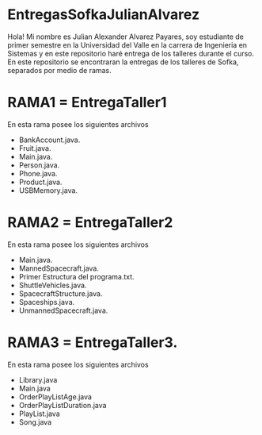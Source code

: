 # EntregasSofkaJulianAlvarez
Hola! Mi nombre es Julian Alexander Alvarez Payares, soy estudiante de primer semestre en la Universidad del Valle en la carrera de Ingenieria en Sistemas y en este repositorio haré entrega de los talleres durante el curso.
En este repositorio se encontraran la entregas de los talleres de Sofka, separados por medio de ramas.


# RAMA1 = EntregaTaller1
En esta rama posee los siguientes archivos

- BankAccount.java.
- Fruit.java.
- Main.java.
- Person.java.
- Phone.java.
- Product.java.
- USBMemory.java.

# RAMA2 = EntregaTaller2
En esta rama posee los siguientes archivos

- Main.java.
- MannedSpacecraft.java.
- Primer Estructura del programa.txt.
- ShuttleVehicles.java.
- SpacecraftStructure.java.
- Spaceships.java.
- UnmannedSpacecraft.java.

# RAMA3 = EntregaTaller3.
En esta rama posee los siguientes archivos

- Library.java
- Main.java
- OrderPlayListAge.java
- OrderPlayListDuration.java
- PlayList.java
- Song.java
